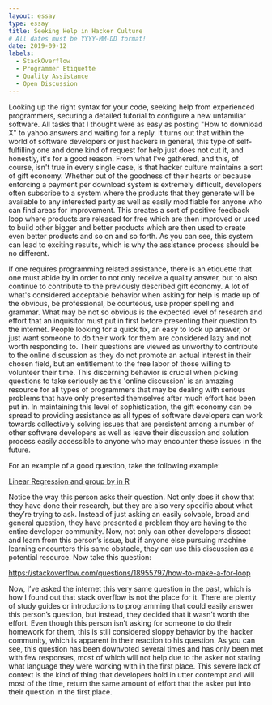 ```yaml
---
layout: essay
type: essay
title: Seeking Help in Hacker Culture
# All dates must be YYYY-MM-DD format!
date: 2019-09-12
labels:
  - StackOverflow
  - Programmer Etiquette 
  - Quality Assistance
  - Open Discussion
---
```


Looking up the right syntax for your code, seeking help from experienced programmers, securing a detailed tutorial to configure a new unfamiliar software. All tasks that I thought were as easy as posting "How to download X" to yahoo answers and waiting for a reply. It turns out that within the world of software developers or just hackers in general, this type of self-fulfilling one and done kind of request for help just does not cut it, and honestly, it's for a good reason. From what I've gathered, and this, of course, isn't true in every single case, is that hacker culture maintains a sort of gift economy. Whether out of the goodness of their hearts or because enforcing a payment per download system is extremely difficult, developers often subscribe to a system where the products that they generate will be available to any interested party as well as easily modifiable for anyone who can find areas for improvement. This creates a sort of positive feedback loop where products are released for free which are then improved or used to build other bigger and better products which are then used to create even better products and so on and so forth. As you can see, this system can lead to exciting results, which is why the assistance process should be no different. 

If one requires programming related assistance, there is an etiquette that one must abide by in order to not only receive a quality answer, but to also continue to contribute to the previously described gift economy. A lot of what's considered acceptable behavior when asking for help is made up of the obvious, be professional, be courteous, use proper spelling and grammar. What may be not so obvious is the expected level of research and effort that an inquisitor must put in first before presenting their question to the internet. People looking for a quick fix, an easy to look up answer, or just want someone to do their work for them are considered lazy and not worth responding to. Their questions are viewed as unworthy to contribute to the online discussion as they do not promote an actual interest in their chosen field, but an entitlement to the free labor of those willing to volunteer their time. This discerning behavior is crucial when picking questions to take seriously as this 'online discussion' is an amazing resource for all types of programmers that may be dealing with serious problems that have only presented themselves after much effort has been put in. In maintaining this level of sophistication, the gift economy can be spread to providing assistance as all types of software developers can work towards collectively solving issues that are persistent among a number of other software developers as well as leave their discussion and solution process easily accessible to anyone who may encounter these issues in the future. 

For an example of a good question, take the following example:

[Linear Regression and group by in R](https://stackoverflow.com/questions/1169539/linear-regression-and-group-by-in-r "Linear Regression and Group by in R")

Notice the way this person asks their question. Not only does it show that they have done their research, but they are also very specific about what they’re trying to ask. Instead of just asking an easily solvable, broad and general question, they have presented a problem they are having to the entire developer community. Now, not only can other developers dissect and learn from this person’s issue, but if anyone else pursuing machine learning encounters this same obstacle, they can use this discussion as a potential resource. 
Now take this question:

 https://stackoverflow.com/questions/18955797/how-to-make-a-for-loop
 
Now, I’ve asked the internet this very same question in the past, which is how I found out that stack overflow is not the place for it. There are plenty of study guides or introductions to programming that could easily answer this person’s question, but instead, they decided that it wasn’t worth the effort. Even though this person isn’t asking for someone to do their homework for them, this is still considered sloppy behavior by the hacker community, which is apparent in their reaction to his question. As you can see, this question has been downvoted several times and has only been met with few responses, most of which will not help due to the asker not stating what language they were working with in the first place. This severe lack of context is the kind of thing that developers hold in utter contempt and will most of the time, return the same amount of effort that the asker put into their question in the first place.  

